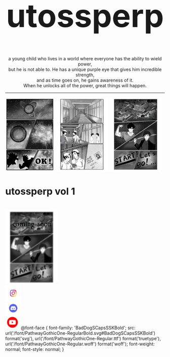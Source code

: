 <h1 style="font-size:100px;text-align:center;">utossperp</h1>
<p style="text-align:center;">a young child who lives in a world where everyone has the ability to wield power, <br>but he is not able to. He has a unique purple eye that gives him incredible strength,<br> and as time goes on, he gains awareness of it.<br> When he unlocks all of the power, great things will happen.</p>
<hr>
<img style="width:30.7%;" src="Untitled23_20240501163653.jpg">
<img style="width:33%;" src="Untitled9_20240615152730.png">
<img style="width:33%;" src="gfjgfjgf.png">
<h2 style="font-size: 30px;">utossperp vol 1</h2><br>
<img style="width:33%;" src="gfjgfjgf copy.png">
<br>
<a href="https://www.instagram.com/utossperp1/?hl=en"><img style="width:10%;" src="images.png"></a><br>
<a href="https://discord.com/invite/cj7D7y7x"><img style="width:10%;" src="62b2265e038aad4d3ed7ca4b.png"></a><br>
<a href="https://www.youtube.com/@Utossperp"><img style="width:9%;" src="youtube-logo-youtube-logo-transparent-youtube-icon-transparent-free-free-png.webp"></a>
@font-face {
font-family: 'BadDogSCapsSSKBold';
src: url('/font/PathwayGothicOne-RegularBold.svg#BadDogSCapsSSKBold') format('svg'),
url('/font/PathwayGothicOne-Regular.ttf') format('truetype'),
url('/font/PathwayGothicOne-Regular.woff') format('woff');
font-weight: normal;
font-style: normal;
}
